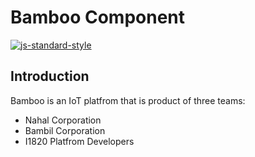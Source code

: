 # Bamboo Component
[![js-standard-style](https://cdn.rawgit.com/feross/standard/master/badge.svg)](http://standardjs.com)

## Introduction
Bamboo is an IoT platfrom that is product of three teams:

* Nahal Corporation
* Bambil Corporation
* I1820 Platfrom Developers
